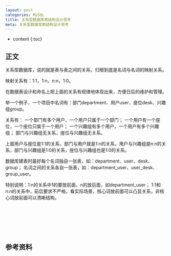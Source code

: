 ```yaml
---
layout: post
categories: MySQL
title: 关系型数据库表结构设计思考
meta: 关系型数据库表结构设计思考
---
```

* content
{:toc}

## 正文

关系型数据库，说的就是表与表之间的关系，归根到底是名词与名词的映射关系。

映射关系有：1:1，1:n，n:n，1:0。

在数据表设计和命名上把上面的关系有规律地体现出来，方便日后的维护和管理。

举一个例子，一个项目中名词有：部门department、用户user、座位desk、兴趣组group。

关系有：
一个部门有多个用户，一个用户只属于一个部门；
一个用户有一个座位，一个座位只属于一个用户；
一个兴趣组有多个用户，一个用户有多个兴趣组；
部门与兴趣组无关系，座位与兴趣组无关系。

上面用户与座位是1:1的关系，部门与用户就是1:n的关系，用户与兴趣组是n:n的关系，部门与兴趣组是1:0的关系，座位与兴趣组也是1:0的关系。

数据库建表时最好每个名词独自一张表，如：department、user、desk、group；
名词之间的关系各自一张表，如：department_user、user_desk、group_user。

特别说明：1:n的关系中1的要放前面，n的放后面，如department_user；
1:1和n:n的关系中，前后要求不严格，看实际场景，核心词放前面可以凸显关系，非核心词放前面可以清晰结构。

<br/><br/><br/><br/><br/>
## 参考资料



